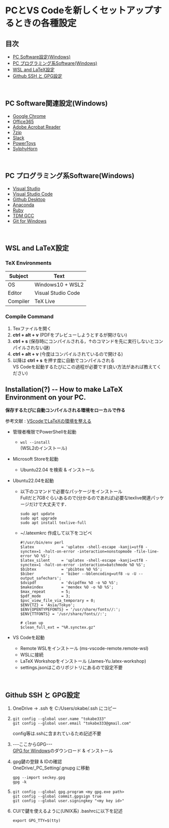 # PCとVS Codeを新しくセットアップするときの各種設定

## 目次
- [PC Software設定(Windows)](#pc-software関連設定windows)
- [PC プログラミング系Software(Windows)](#pc-プログラミング系softwarewindows)
- [WSL and LaTeX設定](#wsl-and-latex設定)
- [Github SSH と GPG設定](#github-ssh-と-gpg設定)

<br>

## PC Software関連設定(Windows)
- [Google Chrome](https://www.google.com/intl/ja_jp/chrome/)
- [Office365](https://www.microsoft.com/ja-jp/microsoft-365/buy/compare-all-microsoft-365-products-b)
- [Adobe Acrobat Reader](https://get.adobe.com/jp/reader/)
- [7zip](https://sevenzip.osdn.jp/)
- [Slack](https://slack.com/intl/ja-jp/downloads/windows)
- [PowerToys](https://apps.microsoft.com/store/detail/XP89DCGQ3K6VLD)
- [SylphyHorn](https://www.microsoft.com/store/productId/9NBLGGH58T01)

<br>

## PC プログラミング系Software(Windows)
- [Visual Studio](https://visualstudio.microsoft.com/ja/vs/community/)
- [Visual Studio Code](https://azure.microsoft.com/ja-jp/products/visual-studio-code/)
- [Github Desktop](https://desktop.github.com/)
- [Anaconda](https://www.anaconda.com/products/distribution)
- [Ruby](https://rubyinstaller.org/)
- [TDM GCC](https://jmeubank.github.io/tdm-gcc/download/)
- [Git for Windows](https://gitforwindows.org/)

<br>

## WSL and LaTeX設定

### TeX Environments

| Subject | Text | 
| --- | --- |
| OS | Windows10 + WSL2 |
| Editor | Visual Studio Code |
| Compiler | TeX Live | 

### Compile Command
1. Texファイルを開く
2. **ctrl + alt + v** (PDFをプレビューしようとするが開けない)
3. **ctrl + s** (保存時にコンパイルされる，↑のコマンドを先に実行しないとコンパイルされない謎)
4. **ctrl + alt + v** (今度はコンパイルされているので開ける)
5. 以降は **ctrl + s** を押す度に自動でコンパイルされる<br>
	VS Codeを起動するたびにこの過程が必要です(良い方法があれば教えてください)

## Installation(?) -- How to make LaTeX Environment on your PC.

**保存するたびに自動コンパイルされる環境をローカルで作る** <br>

参考文献 : [VScodeでLaTeXの環境を整える](https://www.takameron.info/post/vscode_latex/ "hoge")


- 管理者権限でPowerShellを起動 <br>
	- ```wsl --install``` <br>
	(WSL2のインストール)

- Microsoft Storeを起動
	- Ubuntu22.04 を検索 & インストール

- Ubuntu22.04を起動
	- 以下のコマンドで必要なパッケージをインストール <br>
	  Fullだと7GBぐらいあるので(分かるのであれば)必要なtexlive関連パッケージだけで大丈夫です．
		```
		sudo apt update
		sudo apt upgrade
		sudo apt install texlive-full
		``` 
	- ~/.latexmkrc 作成して以下をコピペ
		```
		#!/usr/bin/env perl
		$latex            = 'uplatex -shell-escape -kanji=utf8 -synctex=1 -halt-on-error -interaction=nonstopmode -file-line-error %O %S';
		$latex_silent     = 'uplatex -shell-escape -kanji=utf8 -synctex=1 -halt-on-error -interaction=batchmode %O %S';
		$bibtex           = 'pbibtex %O %S';
		$biber            = 'biber --bblencoding=utf8 -u -U --output_safechars';
		$dvipdf           = 'dvipdfmx %O -o %D %S';
		$makeindex        = 'mendex %O -o %D %S';
		$max_repeat       = 5;
		$pdf_mode         = 3;
		$pvc_view_file_via_temporary = 0;
		$ENV{TZ} = 'Asia/Tokyo';
		$ENV{OPENTYPEFONTS} = '/usr/share/fonts//:';
		$ENV{TTFONTS} = '/usr/share/fonts//:';
		
		# clean up
		$clean_full_ext = "%R.synctex.gz"
		```

- VS Codeを起動
	- Remote WSLをインストール (ms-vscode-remote.remote-wsl)
	- WSLに接続
	- LaTeX Workshopをインストール (James-Yu.latex-workshop)
	- settings.jsonはこのリポジトリにあるので設定不要

<br>

## Github SSH と GPG設定
1. OneDrive → .ssh を C:/Users/okabe/.ssh にコピー
2. 	```
	git config --global user.name "tokabe333"
	git config --global user.email "tokabe333@gmail.com"
	```
	config等は.sshに含まれているため記述不要

3. ---ここからGPG--- <br>
	[GPG for Windows](https://gpg4win.org/get-gpg4win.html)のダウンロード & インストール
4. gpg鍵の登録 & IDの確認 <br>
	OneDrive/_PC_Setting/.gnupg に移動
	```
	gpg --import seckey.gpg
	gpg -k
	``` 
5. 	```
	git config --global gpg.program <my gpg.exe path>
	git config --global commit.gpgsign true
	git config --global user.signingkey "<my key id>"
	```
6. CUIで鍵を使えるように(UNIX系) .bashrcに以下を記述 <br>
	```
	export GPG_TTY=$(tty)
	```
